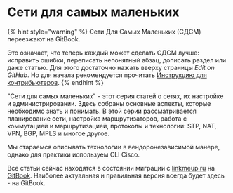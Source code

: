 # Сети для самых маленьких

{% hint style="warning" %}
Сети Для Самых Маленьких \(СДСМ\) переезжают на GitBook.

Это означает, что теперь каждый может сделать СДСМ лучше: исправить ошибки, переписать непонятный абзац, дописать раздел или даже статью. Для этого достаточно нажать вверху страницы _Edit on GitHub_. Но для начала рекомендуется прочитать [Инструкцию для контрибьютеров](contributing.md).
{% endhint %}

"Сети для самых маленьких" - этот серия статей о сетях, их настройке и администрировании. Здесь собраны основные аспекты, которые необходимо знать и понимать. В этой серии рассматривается планирование сети, настройка маршрутизаторов, работа с коммутацией и маршрутизацией, протоколы и технологии: STP, NAT, VPN, BGP, MPLS и многое другое.

Мы стараемся описывать технологии в вендоронезависимой манере, однако для практики используем CLI Cisco.

Все статьи сейчас находятся в состоянии миграции с [linkmeup.ru](https://linkmeup.ru/blog/sdsm) на [GitBook](https://linkmeup.gitbook.io/sdsm/). Наиболее актуальная и правильная версия всегда будет здесь - на GitBook.

